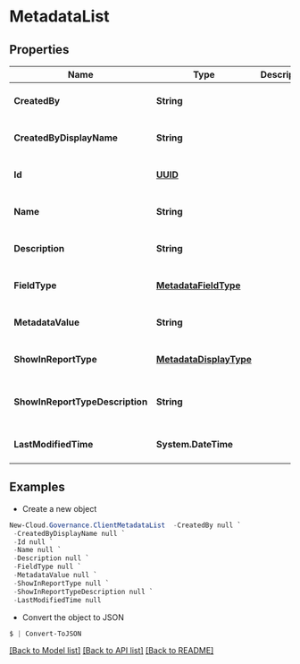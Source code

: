 # MetadataList
## Properties

Name | Type | Description | Notes
------------ | ------------- | ------------- | -------------
**CreatedBy** | **String** |  | [optional] [default to null]
**CreatedByDisplayName** | **String** |  | [optional] [default to null]
**Id** | [**UUID**](UUID.md) |  | [optional] [default to null]
**Name** | **String** |  | [optional] [default to null]
**Description** | **String** |  | [optional] [default to null]
**FieldType** | [**MetadataFieldType**](MetadataFieldType.md) |  | [optional] [default to null]
**MetadataValue** | **String** |  | [optional] [default to null]
**ShowInReportType** | [**MetadataDisplayType**](MetadataDisplayType.md) |  | [optional] [default to null]
**ShowInReportTypeDescription** | **String** |  | [optional] [readonly] [default to null]
**LastModifiedTime** | **System.DateTime** |  | [optional] [default to null]

## Examples

- Create a new object
```powershell
New-Cloud.Governance.ClientMetadataList  -CreatedBy null `
 -CreatedByDisplayName null `
 -Id null `
 -Name null `
 -Description null `
 -FieldType null `
 -MetadataValue null `
 -ShowInReportType null `
 -ShowInReportTypeDescription null `
 -LastModifiedTime null
```

- Convert the object to JSON
```powershell
$ | Convert-ToJSON
```


[[Back to Model list]](../README.md#documentation-for-models) [[Back to API list]](../README.md#documentation-for-api-endpoints) [[Back to README]](../README.md)

